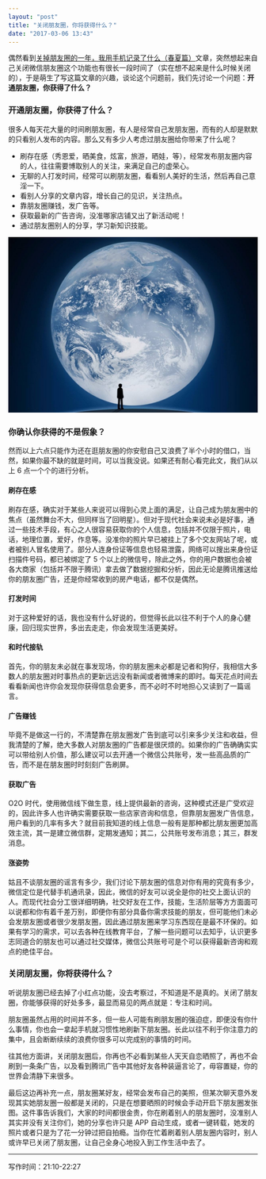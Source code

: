 ```yaml
---
layout: "post"
title: "关闭朋友圈，你将获得什么？"
date: "2017-03-06 13:43"
---
```


偶然看到[关掉朋友圈的一年，我用手机记录了什么（春夏篇）](http://www.jianshu.com/p/409982e5ecb1)文章，突然想起来自己关闭微信朋友圈这个功能也有很长一段时间了（实在想不起来是什么时候关闭的），于是萌生了写这篇文章的兴趣，谈论这个问题前，我们先讨论一个问题：**开通朋友圈，你获得了什么？**

### 开通朋友圈，你获得了什么？

很多人每天花大量的时间刷朋友圈，有人是经常自己发朋友圈，而有的人却是默默的只看别人发布的内容。那么又有多少人考虑过朋友圈给你带来了什么呢？
- 刷存在感（秀恩爱，晒美食，炫富，旅游，晒娃，等），经常发布朋友圈内容的人，往往需要博取别人的关注，来满足自己的虚荣心。
- 无聊的人打发时间，经常可以刷朋友圈，看看别人美好的生活，然后再自己意淫一下。
- 看别人分享的文章内容，增长自己的见识，关注热点。
- 靠朋友圈赚钱，发广告等。
- 获取最新的广告咨询，没准哪家店铺又出了新活动呢！
- 通过朋友圈别人的分享，学习新知识技能。

![](https://raw.githubusercontent.com/noparkinghere/noparkinghere.github.io/master/img/2017-03-06-关闭朋友圈，你将获得什么？/1.jpg)

<!-- more -->

### 你确认你获得的不是假象？

然而以上六点只能作为还在逛朋友圈的你安慰自己又浪费了半个小时的借口，当然，如果你最不缺的就是时间，可以当我没说。如果还有耐心看完此文，我们从以上 6 点一个个的进行分析。

#### 刷存在感

刷存在感，确实对于某些人来说可以得到心灵上面的满足，让自己成为朋友圈中的焦点（虽然舞台不大，但同样当了回明星）。但对于现代社会来说未必是好事，通过一些技术手段，有心之人很容易获取你的个人信息，包括并不仅限于照片，电话，地理位置，爱好，作息等。没准你的照片早已被挂上了多个交友网站了呢，或者被别人冒名使用了。部分人连身份证等信息也轻易泄露，网络可以搜出来身份证扫描件号码，都已被绑定了 5 个以上的微信号，除此之外，你的用户数据也会被各大商家（包括并不限于腾讯）拿去做了数据挖掘和分析，因此无论是腾讯推送给你的朋友圈广告，还是你经常收到的房产电话，都不仅是偶然。

#### 打发时间

对于这种爱好的话，我也没有什么好说的，但觉得长此以往不利于个人的身心健康，回归现实世界，多出去走走，你会发现生活更美好。

#### 和时代接轨

首先，你的朋友未必就在事发现场，你的朋友圈未必都是记者和狗仔，我相信大多数人的朋友圈对时事热点的更新远远没有新闻或者微博来的即时。每天花点时间去看看新闻也许你会发现你获得信息会更多，而不必时不时地担心又读到了一篇谣言。

#### 广告赚钱

毕竟不是做这一行的，不清楚靠在朋友圈发广告到底可以引来多少关注和收益，但我清楚的了解，绝大多数人对朋友圈的广告都是很厌烦的。如果你的广告确确实实可以带给别人价值，那么建议可以去开通一个微信公共账号，发一些高品质的广告，而不是在朋友圈时时刻刻广告刷屏。

#### 获取广告

O2O 时代，使用微信线下做生意，线上提供最新的咨询，这种模式还是广受欢迎的，因此许多人也许确实需要获取一些店家咨询和信息，但靠朋友圈发广告信息，用户看到的几率有多大？就目前我知道的线上信息一般有是那种都比朋友圈更加高效主流，其一是建立微信群，定期发通知；其二，公共账号发布消息；其三，群发消息。

#### 涨姿势

姑且不谈朋友圈的谣言有多少，我们讨论下朋友圈的信息对你有用的究竟有多少，微信定位是代替手机通讯录，因此，微信的好友可以说全是你的社交上面认识的人。而现代社会分工很详细明确，社交好友在工作，技能，生活阶层等方方面面可以说都和你有着千差万别，即便你有部分具备你需求技能的朋友，但可能他们未必会发朋友圈或者很少发朋友圈，因此通过朋友圈来学习东西现在是最不环保的。如果有学习的需求，可以去各种在线教育平台，了解一些问题可以去知乎，认识更多志同道合的朋友也可以通过社交媒体，微信公共账号可是个可以获得最新咨询和观点的绝佳平台。

### 关闭朋友圈，你将获得什么？

听说朋友圈已经去掉了小红点功能，没去考察过，不知道是不是真的。关闭了朋友圈，你能够获得的好处多多，最显而易见的两点就是：专注和时间。

朋友圈虽然占用的时间并不多，但一些人可能有刷朋友圈的强迫症，即便没有你什么事情，你也会一拿起手机就习惯性地刷新下朋友圈。长此以往不利于你注意力的集中，且会断断续续的浪费你很多可以完成别的事情的时间。

往其他方面讲，关闭朋友圈后，你再也不必看到某些人天天自恋晒照了，再也不会刷到一条条广告，以及看到腾讯广告中其他好友各种装逼言论了，毋容置疑，你的世界会清静下来很多。

最后这边再补充一点，朋友圈某好友，经常会发布自己的美照，但某次聊天意外发现其实她朋友圈一般都是关闭的，只是在想要晒照的时候会手动开启下朋友圈发张图。这件事告诉我们，大家的时间都很金贵，你在刷着别人的朋友圈时，没准别人其实并没有关注你们，她的分享也许只是 APP 自动生成，或者一键转载，她发的照片或者只是为了花一分钟过把自拍瘾。当你在忙着刷着别人朋友圈内容时，别人或许早已关闭了朋友圈，让自己全身心地投入到工作生活中去了。


***

写作时间：21:10-22:27
